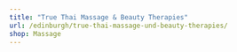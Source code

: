```yaml
---
title: "True Thai Massage & Beauty Therapies"
url: /edinburgh/true-thai-massage-und-beauty-therapies/
shop: Massage
---
```

